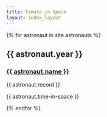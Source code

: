 ```yaml
---
title: Female in Space
layout: index_layout
---
```


<div class="main-container">
    {% for astronaut in site.astronauts %}
    <div class="text-wrapper">
        <div class="ait">
            <h2>{{ astronaut.year }}</h2>
            <h3><a href="{{ astronaut.url }}">{{ astronaut.name }}</a></h3>
            <p>{{ astronaut.record }}</p>
            <p>{{ astronaut.time-in-space }}</p>
        </div>
    </div>
    {% endfor %}
</div>

